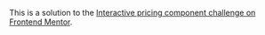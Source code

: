 This is a solution to the [Interactive pricing component challenge on Frontend Mentor](https://www.frontendmentor.io/challenges/interactive-pricing-component-t0m8PIyY8).